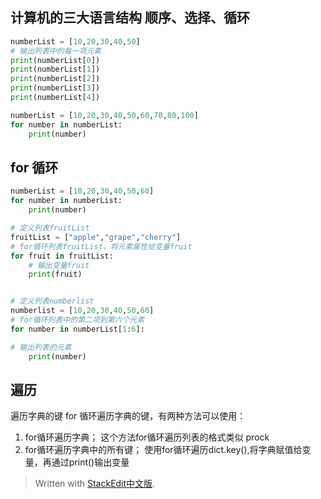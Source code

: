 计算机的三大语言结构
顺序、选择、循环
--

```python
numberList = [10,20,30,40,50]
# 输出列表中的每一项元素
print(numberList[0])
print(numberList[1])
print(numberList[2])
print(numberList[3])
print(numberList[4])
```

```python
numberList = [10,20,30,40,50,60,70,80,100]
for number in numberList:
	print(number)
```

for 循环
--
```python
numberList = [10,20,30,40,50,60]
for number in numberList:
	print(number)

# 定义列表fruitList
fruitList = ["apple","grape","cherry"]
# for循环列表fruitList，将元素属性给变量fruit
for fruit in fruitList:
	# 输出变量fruit
	print(fruit)


# 定义列表numberlist
numberlist = [10,20,30,40,50,60]
# for循环列表中的第二项到第六个元素
for number in numberList[1:6]:

# 输出列表的元素
	print(number)
```

遍历 
--
遍历字典的键
for 循环遍历字典的键，有两种方法可以使用：
 
 1. for循环遍历字典；
 这个方法for循环遍历列表的格式类似
 prock
 2. for循环遍历字典中的所有键；
使用for循环遍历dict.key(),将字典赋值给变量，再通过print()输出变量 

> Written with [StackEdit中文版](https://stackedit.cn/).
<!--stackedit_data:
eyJoaXN0b3J5IjpbLTE4NTA5Njk0MjMsMTA1MzUzODIyNCw5Mj
Q3MTk1MzNdfQ==
-->